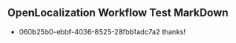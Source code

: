 ## OpenLocalization Workflow Test MarkDown
* 060b25b0-ebbf-4036-8525-28fbb1adc7a2 thanks!

<!--HONumber=Jul16_HO4-->


